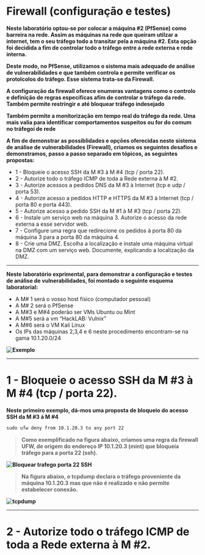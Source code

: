 # Firewall (configuração e testes)

**Neste laboratório optou-se por colocar a máquina #2 (PfSense) como barreira na rede. Assim as máquinas na rede que queiram utilzar a internet, tem o seu tráfego todo a transitar pela a máquina #2. Esta opção foi decidida a fim de controlar todo o tráfego entre a rede externa e rede interna.**

**Deste modo, no PfSense, utilizamos o sistema mais adequado de análise de vulnerabilidades e que também controla e permite verificar os protolcolos do tráfego. Esse sistema trata-se da Firewall.**

**A configuração da firewall oferece enumeras vantagens como o controlo e definição de regras especificas afim de controlar o tráfego da rede. Também permite restringir e até bloquear tráfego indesejado**

**Também permite a monitorização em tempo real do tráfego da rede. Uma mais valia para identificar comportamentos suspeitos ou for do comum no tráfegoi de rede**

**A fim de demonstrar as possiblidades e opções oferecidas neste sistema de análise de vulnerabilidades (Firewall), criamos os seguintes desafios e demonstramos, passo a passo separado em tópicos, as seguintes propostas:**

* 1 - Bloqueie o acesso SSH da M #3 à M #4 (tcp / porta 22). 
* 2 - Autorize todo o tráfego ICMP de toda a Rede externa à M #2. 
* 3 - Autorize acessos a pedidos DNS da M #3 à Internet (tcp e udp / porta 53).
* 4 - Autorize acesso a pedidos HTTP e HTTPS da M #3 à Internet (tcp / porta 80 e porta 443). 
* 5 - Autorize acesso a pedido SSH da M #1 à M #3 (tcp / porta 22).
* 6 - Instale um serviço web na máquina 3. Autorize o acesso da rede externa a esse servidor web.
* 7 - Configure uma regra que redirecione os pedidos à porta 80 da máquina 3 para a porta 80 da máquina 4. 
* 8 - Crie uma DMZ. Escolha a localização e instale uma máquina virtual na DMZ com um serviço web. Documente, explicando a localização da DMZ.

*** 

**Neste laboratório exprimental, para demonstrar a configuração e testes de análise de vulnerabilidades, foi montado o seguinte esquema laboratorial:**

* A M# 1 será o vosso host físico (computador pessoal)
* A M# 2 será o PfSense
* A M#3 e M#4 poderão ser VMs Ubuntu ou Mint
* A M#5 será a vm “HackLAB: Vulnix”
* A M#6 será o VM Kali Linux
* Os IPs das máquinas 2,3,4 e 6 neste procedimento encontram-se na gama 10.1.20.0/24 


**![Exemplo](https://github.com/Estevan1998/Sistemas-de-analise-de-vulnerabilidades/blob/main/images/Captura%20de%20ecr%C3%A3%202024-08-11%20202244.png)**

***

# 1 - Bloqueie o acesso SSH da M #3 à M #4 (tcp / porta 22). 

**Neste primeiro exemplo, dá-mos uma proposta de bloqueio do acesso SSH da M #3 á M #4**

````html
sudo ufw deny from 10.1.20.3 to any port 22
````

>**Como exemplificado na figura abaixo, criamos uma regra da firewall UFW, de origem do endereço IP 10.1.20.3 (mint) que bloqueia tráfego para a porta 22 (ssh).**

**![Bloquear trafego porta 22 SSH](https://github.com/Estevan1998/Sistemas-de-analise-de-vulnerabilidades/blob/main/images/firewall_1.png)**

>**Na figura abaixo, o tcpdump declara o tráfego proveniente da máquina 10.1.20.3 mas que não é realizado e não permite estabelecer conexão.**

**![tcpdump](https://github.com/Estevan1998/Sistemas-de-analise-de-vulnerabilidades/blob/main/images/firewall_2.png)**

***

# 2 - Autorize todo o tráfego ICMP de toda a Rede externa à M #2. 



